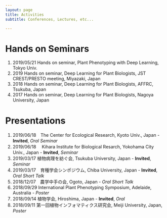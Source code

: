 ```yaml
---
layout: page
title: Activities
subtitle: Conferences, Lectures, etc...

---
```


# Hands on Seminars


1. 2019/05/21 Hands on seminar, Plant Phenotyping with Deep Learning, Tokyo Univ.
2. 2019	Hands on seminar, Deep Learning for Plant Biologists, JST CREST/PRESTO meeting, Miyazaki, Japan 
3. 2018 Hands on seminar, Deep Learning for Plant Biologists, AFFRC, Tsukuba, Japan
4. 2017 Hands on seminar, Deep Learning for Plant Biologists, Nagoya University, Japan

# Presentations

1. 2019/06/18　The Center for Ecological Research, Kyoto Univ., Japan - **Invited**, *Oral Seminar*
2. 2019/06/18 　Kihara Institute for Biological Resarch, Yokohama City Univ., Japan - **Invited**, *Seminar*
3. 2019/03/17    植物病理を紡ぐ会, Tsukuba University, Japan - **Invited**, *Seminar* 
4. 2019/03/17　育種学会シンポジウム, Chiba University, Japan - **Invited**, *Oral Short Talk*
5. 2018/12/07　農学中手の会, Ogoto, Japan - *Oral Short Talk*
6. 2018/09/29    International Plant Phenotyping Symposium, Adelaide, Australia - *Poster*
7. 2018/09/14    植物学会, Hiroshima, Japan - **Invited**, *Oral*
8. 2018/09/11    第一回植物インフォマティクス研究会, Meiji University, Japan, *Poster*



